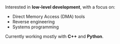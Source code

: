 Interested in **low-level development**, with a focus on:
- Direct Memory Access (DMA) tools
- Reverse engineering
- Systems programming

Currently working mostly with **C++** and **Python**.
